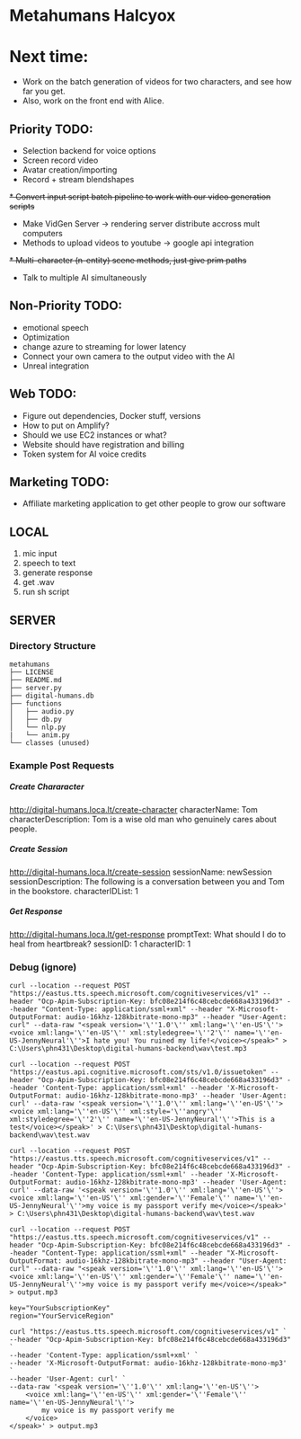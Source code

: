 # Metahumans Halcyox

# Next time:
* Work on the batch generation of videos for two characters, and see how far you get.
* Also, work on the front end with Alice.

## Priority TODO:
* Selection backend for voice options
* Screen record video
* Avatar creation/importing
* Record + stream blendshapes

~~* Convert input script batch pipeline to work with our video generation scripts~~
* Make VidGen Server -> rendering server distribute accross mult computers
* Methods to upload videos to youtube -> google api integration

~~* Multi-character (n-entity) scene methods, just give prim paths~~
* Talk to multiple AI simultaneously


## Non-Priority TODO:
* emotional speech
* Optimization
* change azure to streaming for lower latency
* Connect your own camera to the output video with the AI
* Unreal integration

## Web TODO:
* Figure out dependencies, Docker stuff, versions
* How to put on Amplify?
* Should we use EC2 instances or what?
* Website should have registration and billing
* Token system for AI voice credits

## Marketing TODO:
* Affiliate marketing application to get other people to grow our software





## LOCAL

1. mic input
2. speech to text
3. generate response
4. get .wav
5. run sh script

## SERVER

### Directory Structure
```
metahumans
├── LICENSE
├── README.md
├── server.py
├── digital-humans.db
├── functions
│   ├── audio.py
│   ├── db.py
│   └── nlp.py
|   └── anim.py
└── classes (unused)
```

### Example Post Requests

##### Create Chararacter
http://digital-humans.loca.lt/create-character
characterName: Tom
characterDescription: Tom is a wise old man who genuinely cares about people.

##### Create Session
http://digital-humans.loca.lt/create-session
sessionName: newSession
sessionDescription: The following is a conversation between you and Tom in the bookstore.
characterIDList: 1

##### Get Response
http://digital-humans.loca.lt/get-response
promptText: What should I do to heal from heartbreak?
sessionID: 1
characterID: 1


### Debug (ignore)
```
curl --location --request POST "https://eastus.tts.speech.microsoft.com/cognitiveservices/v1" --header "Ocp-Apim-Subscription-Key: bfc08e214f6c48cebcde668a433196d3" --header "Content-Type: application/ssml+xml" --header "X-Microsoft-OutputFormat: audio-16khz-128kbitrate-mono-mp3" --header "User-Agent: curl" --data-raw "<speak version='\''1.0'\'' xml:lang='\''en-US'\''><voice xml:lang='\''en-US'\'' xml:styledegree='\''2'\'' name='\''en-US-JennyNeural'\''>I hate you! You ruined my life!</voice></speak>" > C:\Users\phn431\Desktop\digital-humans-backend\wav\test.mp3
```

```
curl --location --request POST "https://eastus.api.cognitive.microsoft.com/sts/v1.0/issuetoken" --header "Ocp-Apim-Subscription-Key: bfc08e214f6c48cebcde668a433196d3" --header 'Content-Type: application/ssml+xml' --header 'X-Microsoft-OutputFormat: audio-16khz-128kbitrate-mono-mp3' --header 'User-Agent: curl' --data-raw '<speak version='\''1.0'\'' xml:lang='\''en-US'\''><voice xml:lang='\''en-US'\'' xml:style='\''angry'\'' xml:styledegree='\''2'\'' name='\''en-US-JennyNeural'\''>This is a test</voice></speak>' > C:\Users\phn431\Desktop\digital-humans-backend\wav\test.wav
```

```
curl --location --request POST "https://eastus.tts.speech.microsoft.com/cognitiveservices/v1" --header "Ocp-Apim-Subscription-Key: bfc08e214f6c48cebcde668a433196d3" --header 'Content-Type: application/ssml+xml' --header 'X-Microsoft-OutputFormat: audio-16khz-128kbitrate-mono-mp3' --header 'User-Agent: curl' --data-raw '<speak version='\''1.0'\'' xml:lang='\''en-US'\''><voice xml:lang='\''en-US'\'' xml:gender='\''Female'\'' name='\''en-US-JennyNeural'\''>my voice is my passport verify me</voice></speak>' > C:\Users\phn431\Desktop\digital-humans-backend\wav\test.wav
```

```
curl --location --request POST "https://eastus.tts.speech.microsoft.com/cognitiveservices/v1" --header "Ocp-Apim-Subscription-Key: bfc08e214f6c48cebcde668a433196d3" --header "Content-Type: application/ssml+xml" --header "X-Microsoft-OutputFormat: audio-16khz-128kbitrate-mono-mp3" --header "User-Agent: curl" --data-raw "<speak version='\''1.0'\'' xml:lang='\''en-US'\''><voice xml:lang='\''en-US'\'' xml:gender='\''Female'\'' name='\''en-US-JennyNeural'\''>my voice is my passport verify me</voice></speak>" > output.mp3
```

```
key="YourSubscriptionKey"
region="YourServiceRegion"

curl "https://eastus.tts.speech.microsoft.com/cognitiveservices/v1" `
--header "Ocp-Apim-Subscription-Key: bfc08e214f6c48cebcde668a433196d3" `
--header 'Content-Type: application/ssml+xml' `
--header 'X-Microsoft-OutputFormat: audio-16khz-128kbitrate-mono-mp3' `
--header 'User-Agent: curl' `
--data-raw '<speak version='\''1.0'\'' xml:lang='\''en-US'\''>
    <voice xml:lang='\''en-US'\'' xml:gender='\''Female'\'' name='\''en-US-JennyNeural'\''>
        my voice is my passport verify me
    </voice>
</speak>' > output.mp3
```
